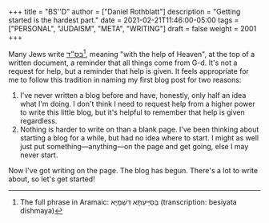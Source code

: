 +++
title = "BS''D"
author = ["Daniel Rothblatt"]
description = "Getting started is the hardest part."
date = 2021-02-21T11:46:00-05:00
tags = ["PERSONAL", "JUDAISM", "META", "WRITING"]
draft = false
weight = 2001
+++

Many Jews write [בס״ד‎](https://en.wikipedia.org/wiki/Besiyata%5FDishmaya)[^fn:1], meaning "with the help of Heaven", at the top
of a written document, a reminder that all things come from G-d.
It's not a request for help, but a reminder that help is given. It
feels appropriate for me to follow this tradition in naming my
first blog post for two reasons:

1.  I've never written a blog before and have, honestly, only half
    an idea what I'm doing. I don't think I need to request help
    from a higher power to write this little blog, but it's helpful
    to remember that help is given regardless.
2.  Nothing is harder to write on than a blank page. I've been
    thinking about starting a blog for a while, but had no idea
    where to start. I might as well just put something—anything—on
    the page and get going, else I may never start.

Now I've got writing on the page. The blog has begun. There's a lot
to write about, so let's get started!

[^fn:1]: The full phrase in Aramaic: בְּסִיַּיעְתָּא דִשְׁמַיָּא (transcription: besiyata dishmaya)
